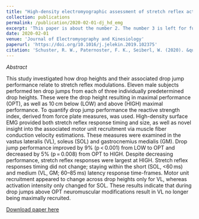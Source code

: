 ```yaml
---
title: "High-density electromyographic assessment of stretch reflex activity during drop jumps from varying drop heights"
collection: publications
permalink: /publication/2020-02-01-dj_hd_emg
excerpt: 'This paper is about the number 2. The number 3 is left for future work.'
date: 2020-02-01
venue: 'Journal of Electromyography and Kinesiology'
paperurl: 'https://doi.org/10.1016/j.jelekin.2019.102375'
citation: 'Schuster, R. W., Paternoster, F. K., Seiberl, W. (2020). &quot;High-density electromyographic assessment of stretch reflex activity during drop jumps from varying heights.&quot; <i>Journal of Electromyography and Kinesiology</i>. 50(102375).'
---
```

*Abstract*

This study investigated how drop heights and their associated drop jump performance relate to stretch reflex modulations. Eleven male subjects performed ten drop jumps from each of three individually predetermined drop heights. These were the drop height resulting in maximal performance (OPT), as well as 10 cm below (LOW) and above (HIGH) maximal performance. To quantify drop jump performance the reactive strength index, derived from force plate measures, was used. High-density surface EMG provided both stretch reflex response timing and size, as well as novel insight into the associated motor unit recruitment via muscle fiber conduction velocity estimations. These measures were examined in the vastus lateralis (VL), soleus (SOL) and gastrocnemius medialis (GM).
Drop jump performance improved by 9% (p < 0.001) from LOW to OPT and decreased by 5% (p = 0.008) from OPT to HIGH. Despite decreasing performance, stretch reflex responses were largest at HIGH. Stretch reflex responses timing did not change; staying within the short (SOL, <60 ms) and medium (VL, GM; 60–85 ms) latency response time-frames. Motor unit recruitment appeared to change across drop heights only for VL, whereas activation intensity only changed for SOL. These results indicate that during drop jumps above OPT neuromuscular modifications result in VL no longer being maximally recruited.

[Download paper here](http://robertwschuster.github.io/files/paper2.pdf)
